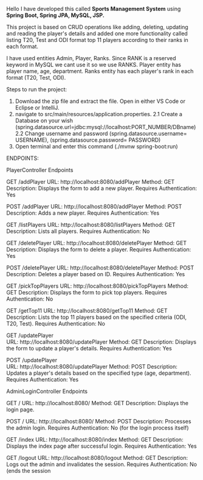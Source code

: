 Hello I have developed this called **Sports Management System** using **Spring Boot, Spring JPA, MySQL, JSP.**

This project is based on CRUD operations like adding, deleting, updating and reading the player's details and added one more functionality called listing T20, Test and ODI format top 11 players according to their ranks in each format.

I have used entities Admin, Player, Ranks. Since RANK is a reserved keyword in MySQL we cant use it so we use RANKS. Player entity has player name, age, department. Ranks entity has each player's rank in each format (T20, Test, ODI).


Steps to run the project:
1. Download the zip file and extract the file. Open in either VS Code or Eclipse or IntelliJ.
2. navigate to src/main/resources/application.properties.
   2.1 Create a Database on your wish (spring.datasource.url=jdbc:mysql://localhost:PORT_NUMBER/DBname)
   2.2 Change username and password (spring.datasource.username= USERNAME), (spring.datasource.password= PASSWORD)
4. Open terminal and enter this command (./mvnw spring-boot:run)


ENDPOINTS:

PlayerController Endpoints
   
   GET /addPlayer
   URL: http://localhost:8080/addPlayer
   Method: GET
   Description: Displays the form to add a new player.
   Requires Authentication: Yes
   
   POST /addPlayer
   URL: http://localhost:8080/addPlayer
   Method: POST
   Description: Adds a new player.
   Requires Authentication: Yes
   
   GET /listPlayers
   URL: http://localhost:8080/listPlayers
   Method: GET
   Description: Lists all players.
   Requires Authentication: No
   
   GET /deletePlayer
   URL: http://localhost:8080/deletePlayer
   Method: GET
   Description: Displays the form to delete a player.
   Requires Authentication: Yes
   
   POST /deletePlayer
   URL: http://localhost:8080/deletePlayer
   Method: POST
   Description: Deletes a player based on ID.
   Requires Authentication: Yes
   
   GET /pickTopPlayers
   URL: http://localhost:8080/pickTopPlayers
   Method: GET
   Description: Displays the form to pick top players.
   Requires Authentication: No
   
   GET /getTop11 
   URL: http://localhost:8080/getTop11
   Method: GET
   Description: Lists the top 11 players based on the specified criteria (ODI, T20, Test).
   Requires Authentication: No
   
   GET /updatePlayer   
   URL: http://localhost:8080/updatePlayer
   Method: GET
   Description: Displays the form to update a player's details.
   Requires Authentication: Yes
   
   POST /updatePlayer   
   URL: http://localhost:8080/updatePlayer
   Method: POST
   Description: Updates a player's details based on the specified type (age, department).
   Requires Authentication: Yes


   
AdminLoginController Endpoints

   GET /
   URL: http://localhost:8080/
   Method: GET
   Description: Displays the login page.
   
   POST /
   URL: http://localhost:8080/
   Method: POST
   Description: Processes the admin login.
   Requires Authentication: No (for the login process itself)
   
   GET /index
   URL: http://localhost:8080/index
   Method: GET
   Description: Displays the index page after successful login.
   Requires Authentication: Yes
   
   GET /logout
   URL: http://localhost:8080/logout
   Method: GET
   Description: Logs out the admin and invalidates the session.
   Requires Authentication: No (ends the session
